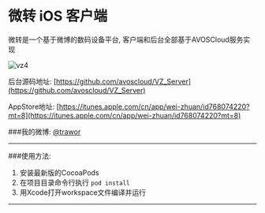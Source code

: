 # 微转 iOS 客户端

微转是一个基于微博的数码设备平台, 客户端和后台全部基于AVOSCloud服务实现

![vz4](https://cloud.githubusercontent.com/assets/5022872/7332291/dda0b15c-eb6a-11e4-901a-b1e899382511.gif)

后台源码地址: [https://github.com/avoscloud/VZ_Server](https://github.com/avoscloud/VZ_Server)

AppStore地址: [https://itunes.apple.com/cn/app/wei-zhuan/id768074220?mt=8](https://itunes.apple.com/cn/app/wei-zhuan/id768074220?mt=8)

###我的微博: [@trawor](http://weibo.com/trawor)

----
###使用方法:

1. 安装最新版的CocoaPods
2. 在项目目录命令行执行 `pod install`
3. 用Xcode打开workspace文件编译并运行

----
